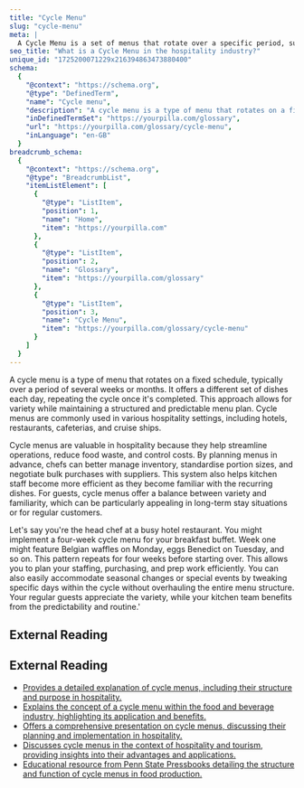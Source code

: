 ```yaml
---
title: "Cycle Menu"
slug: "cycle-menu"
meta: |
  A Cycle Menu is a set of menus that rotate over a specific period, such as weekly or monthly, providing variety and consistency in meal planning for restaurants and cafes.
seo_title: "What is a Cycle Menu in the hospitality industry?"
unique_id: "1725200071229x216394863473880400"
schema:
  {
    "@context": "https://schema.org",
    "@type": "DefinedTerm",
    "name": "Cycle menu",
    "description": "A cycle menu is a type of menu that rotates on a fixed schedule, typically over a period of several weeks or months. It offers a different set of dishes each day, repeating the cycle once completed to maintain variety while keeping a structured plan in hospitality settings.",
    "inDefinedTermSet": "https://yourpilla.com/glossary",
    "url": "https://yourpilla.com/glossary/cycle-menu",
    "inLanguage": "en-GB"
  }
breadcrumb_schema:
  {
    "@context": "https://schema.org",
    "@type": "BreadcrumbList",
    "itemListElement": [
      {
        "@type": "ListItem",
        "position": 1,
        "name": "Home",
        "item": "https://yourpilla.com"
      },
      {
        "@type": "ListItem",
        "position": 2,
        "name": "Glossary",
        "item": "https://yourpilla.com/glossary"
      },
      {
        "@type": "ListItem",
        "position": 3,
        "name": "Cycle Menu",
        "item": "https://yourpilla.com/glossary/cycle-menu"
      }
    ]
  }
---
```


A cycle menu is a type of menu that rotates on a fixed schedule, typically over a period of several weeks or months. It offers a different set of dishes each day, repeating the cycle once it's completed. This approach allows for variety while maintaining a structured and predictable menu plan. Cycle menus are commonly used in various hospitality settings, including hotels, restaurants, cafeterias, and cruise ships.

Cycle menus are valuable in hospitality because they help streamline operations, reduce food waste, and control costs. By planning menus in advance, chefs can better manage inventory, standardise portion sizes, and negotiate bulk purchases with suppliers. This system also helps kitchen staff become more efficient as they become familiar with the recurring dishes. For guests, cycle menus offer a balance between variety and familiarity, which can be particularly appealing in long-term stay situations or for regular customers.

Let's say you're the head chef at a busy hotel restaurant. You might implement a four-week cycle menu for your breakfast buffet. Week one might feature Belgian waffles on Monday, eggs Benedict on Tuesday, and so on. This pattern repeats for four weeks before starting over. This allows you to plan your staffing, purchasing, and prep work efficiently. You can also easily accommodate seasonal changes or special events by tweaking specific days within the cycle without overhauling the entire menu structure. Your regular guests appreciate the variety, while your kitchen team benefits from the predictability and routine.'

## External Reading



## External Reading

*   [Provides a detailed explanation of cycle menus, including their structure and purpose in hospitality.](https://www.menubly.com/blog/cyclic-menu/)
*   [Explains the concept of a cycle menu within the food and beverage industry, highlighting its application and benefits.](https://www.larksuite.com/en_us/topics/food-and-beverage-glossary/cycle-menu)
*   [Offers a comprehensive presentation on cycle menus, discussing their planning and implementation in hospitality.](https://www.oregon.gov/ode/students-and-family/childnutrition/SNP/Documents/cycle-menu-presentation.pdf)
*   [Discusses cycle menus in the context of hospitality and tourism, providing insights into their advantages and applications.](https://library.fiveable.me/key-terms/introduction-to-hospitality-and-tourism/cycle-menus)
*   [Educational resource from Penn State Pressbooks detailing the structure and function of cycle menus in food production.](https://psu.pb.unizin.org/hmd329/chapter/ch4/)